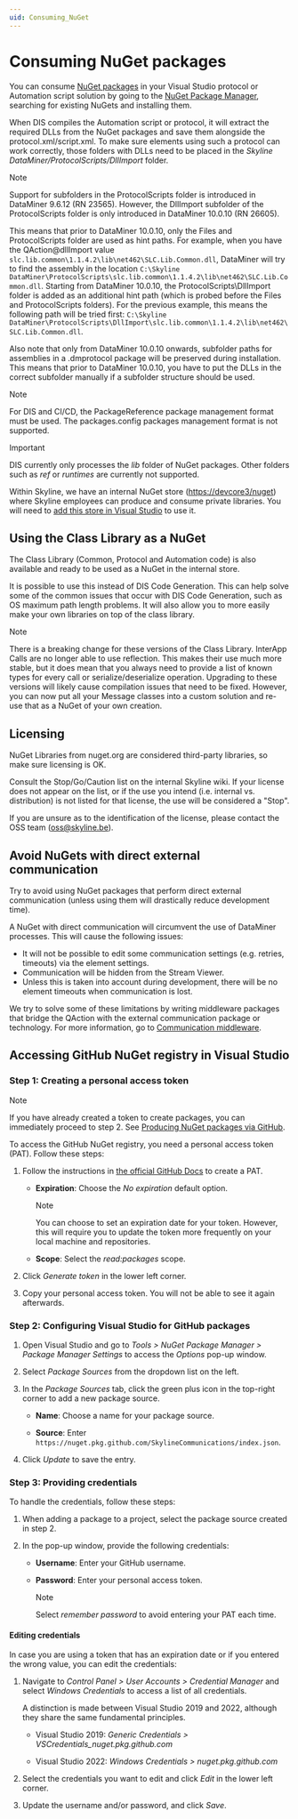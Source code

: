 ```yaml
---
uid: Consuming_NuGet
---
```


# Consuming NuGet packages

You can consume [NuGet packages](https://learn.microsoft.com/en-us/nuget/what-is-nuget) in your Visual Studio protocol or Automation script solution by going to the [NuGet Package Manager](https://learn.microsoft.com/en-us/nuget/quickstart/install-and-use-a-package-in-visual-studio), searching for existing NuGets and installing them.

When DIS compiles the Automation script or protocol, it will extract the required DLLs from the NuGet packages and save them alongside the protocol.xml/script.xml. To make sure elements using such a protocol can work correctly, those folders with DLLs need to be placed in the *Skyline DataMiner/ProtocolScripts/DllImport* folder.

> [!NOTE]
> Support for subfolders in the ProtocolScripts folder is introduced in DataMiner 9.6.12 (RN 23565). However, the DllImport subfolder of the ProtocolScripts folder is  only introduced in DataMiner 10.0.10 (RN 26605).
>
> This means that prior to DataMiner 10.0.10, only the Files and ProtocolScripts folder are used as hint paths. For example, when you have the QAction@dllImport value `slc.lib.common\1.1.4.2\lib\net462\SLC.Lib.Common.dll`, DataMiner will try to find the assembly in the location `C:\Skyline DataMiner\ProtocolScripts\slc.lib.common\1.1.4.2\lib\net462\SLC.Lib.Common.dll`.
> Starting from DataMiner 10.0.10, the ProtocolScripts\\DllImport folder is added as an additional hint path (which is probed before the Files and ProtocolScripts folders). For the previous example, this means the following path will be tried first:  `C:\Skyline DataMiner\ProtocolScripts\DllImport\slc.lib.common\1.1.4.2\lib\net462\SLC.Lib.Common.dll`.
>
> Also note that only from DataMiner 10.0.10 onwards, subfolder paths for assemblies in a .dmprotocol package will be preserved during installation. This means that prior to DataMiner 10.0.10, you have to put the DLLs in the correct subfolder manually if a subfolder structure should be used.

> [!NOTE]
> For DIS and CI/CD, the PackageReference package management format must be used. The packages.config packages management format is not supported.

> [!IMPORTANT]
> DIS currently only processes the *lib* folder of NuGet packages. Other folders such as *ref* or *runtimes* are currently not supported.

Within Skyline, we have an internal NuGet store (<https://devcore3/nuget>) where Skyline employees can produce and consume private libraries. You will need to [add this store in Visual Studio](https://learn.microsoft.com/en-us/nuget/consume-packages/install-use-packages-visual-studio#package-sources) to use it.

## Using the Class Library as a NuGet

The Class Library (Common, Protocol and Automation code) is also available and ready to be used as a NuGet in the internal store.

It is possible to use this instead of DIS Code Generation. This can help solve some of the common issues that occur with DIS Code Generation, such as OS maximum path length problems. It will also allow you to more easily make your own libraries on top of the class library.

> [!NOTE]
> There is a breaking change for these versions of the Class Library. InterApp Calls are no longer able to use reflection. This makes their use much more stable, but it does mean that you always need to provide a list of known types for every call or serialize/deserialize operation. Upgrading to these versions will likely cause compilation issues that need to be fixed. However, you can now put all your Message classes into a custom solution and re-use that as a NuGet of your own creation.

## Licensing

NuGet Libraries from nuget.org are considered third-party libraries, so make sure licensing is OK.

Consult the Stop/Go/Caution list on the internal Skyline wiki. If your license does not appear on the list, or if the use you intend (i.e. internal vs. distribution) is not listed for that license, the use will be considered a "Stop".

If you are unsure as to the identification of the license, please contact the OSS team (oss@skyline.be).

## Avoid NuGets with direct external communication

Try to avoid using NuGet packages that perform direct external communication (unless using them will drastically reduce development time).

A NuGet with direct communication will circumvent the use of DataMiner processes. This will cause the following issues:

- It will not be possible to edit some communication settings (e.g. retries, timeouts) via the element settings.
- Communication will be hidden from the Stream Viewer.
- Unless this is taken into account during development, there will be no element timeouts when communication is lost.

We try to solve some of these limitations by writing middleware packages that bridge the QAction with the external communication package or technology. For more information, go to [Communication middleware](xref:Nuget_Communication_Middleware).

## Accessing GitHub NuGet registry in Visual Studio

### Step 1: Creating a personal access token

> [!NOTE]
> If you have already created a token to create packages, you can immediately proceed to step 2. See [Producing NuGet packages via GitHub](xref:Producing_NuGet_GitHub).

To access the GitHub NuGet registry, you need a personal access token (PAT). Follow these steps:

1. Follow the instructions in [the official GitHub Docs](https://docs.github.com/en/authentication/keeping-your-account-and-data-secure/managing-your-personal-access-tokens#creating-a-personal-access-token-classic) to create a PAT.

   - **Expiration**: Choose the *No expiration* default option.

     > [!NOTE]
     > You can choose to set an expiration date for your token. However, this will require you to update the token more frequently on your local machine and repositories.

   - **Scope**: Select the *read:packages* scope.

1. Click *Generate token* in the lower left corner.

1. Copy your personal access token. You will not be able to see it again afterwards.

### Step 2: Configuring Visual Studio for GitHub packages

1. Open Visual Studio and go to *Tools > NuGet Package Manager > Package Manager Settings* to access the *Options* pop-up window.

1. Select *Package Sources* from the dropdown list on the left.

1. In the *Package Sources* tab, click the green plus icon in the top-right corner to add a new package source.

   - **Name**: Choose a name for your package source.

   - **Source**: Enter `https://nuget.pkg.github.com/SkylineCommunications/index.json`.

1. Click *Update* to save the entry.

### Step 3: Providing credentials

To handle the credentials, follow these steps:

1. When adding a package to a project, select the package source created in step 2.

1. In the pop-up window, provide the following credentials:

   - **Username**: Enter your GitHub username.

   - **Password**: Enter your personal access token.

     > [!NOTE]
     > Select *remember password* to avoid entering your PAT each time.

#### Editing credentials

In case you are using a token that has an expiration date or if you entered the wrong value, you can edit the credentials:

1. Navigate to *Control Panel > User Accounts > Credential Manager* and select *Windows Credentials* to access a list of all credentials.

   A distinction is made between Visual Studio 2019 and 2022, although they share the same fundamental principles.

   - Visual Studio 2019: *Generic Credentials > VSCredentials_nuget.pkg.github.com*

   - Visual Studio 2022: *Windows Credentials > nuget.pkg.github.com*

1. Select the credentials you want to edit and click *Edit* in the lower left corner.

1. Update the username and/or password, and click *Save*.
